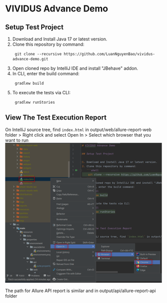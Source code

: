 # VIVIDUS Advance Demo

## Setup Test Project

1. Download and Install Java 17 or latest version.
2. Clone this repository by command:
   ```shell
    git clone --recursive https://github.com/LuanNguyenBao/vividus-advance-demo.git
   ```
3. Open cloned repo by IntelliJ IDE and install "JBehave" addon.
4. In CLI, enter the build command:
   ```shell
    gradlew build
   ```
5. To execute the tests via CLI:
   ```shell
    gradlew runStories
   ```


## View The Test Execution Report

On IntelliJ source tree, find `index.html` in output/web/allure-report-web folder > Right click and select Open In > Select which browser that you want to run
![img.png](img.png)

The path for Allure API report is similar and in output/api/allure-report-api folder
